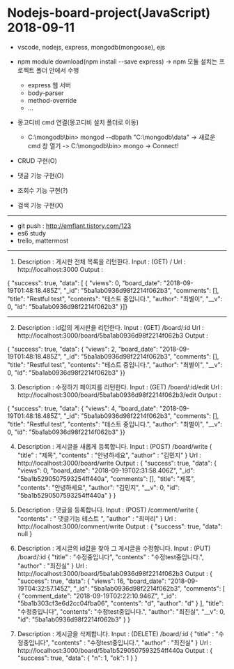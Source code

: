 # Nodejs-board-project(JavaScript) 2018-09-11
- vscode, nodejs, express, mongodb(mongoose), ejs

* npm module download(npm install --save express) -> npm 모듈 설치는 프로젝트 폴더 안에서 수행
  - express 웹 서버
  - body-parser
  - method-override 
  - ...

* 몽고디비 cmd 연결(몽고디비 설치 폴더로 이동)
  - C:\mongodb\bin> mongod --dbpath "C:\mongodb\data" -> 새로운 cmd 창 열기 ->  C:\mongodb\bin> mongo -> Connect!

* CRUD 구현(O)
* 댓글 기능 구현(O)
* 조회수 기능 구현(?)
* 검색 기능 구현(X)

-------------------------------------------------------------------
* git push : http://emflant.tistory.com/123
* es6 study
* trello, mattermost

--------------------------------------------------------------------
1. Description : 게시판 전체 목록을 리턴한다.
   Input      : (GET) /
   Url        : http://localhost:3000
   Output    : 

{    "success": true,
    "data": [
        {   "views": 0,
            "board_date": "2018-09-19T01:48:18.485Z",
            "_id": "5ba1ab0936d98f2214f062b3",
            "comments": [],
            "title": "Restful test",
            "contents": "테스트 중입니다.",
            "author": "최별이",
            "__v": 0,
            "id": "5ba1ab0936d98f2214f062b3" }]}

-------------------------------------------------------------------------------------------------------

2. Description : id값의 게시판을 리턴한다.
   Input      : (GET) /board/:id
   Url        : http://localhost:3000/board/5ba1ab0936d98f2214f062b3
   Output    : 

{    "success": true,
    "data": {
        "views": 2,
        "board_date": "2018-09-19T01:48:18.485Z",
        "_id": "5ba1ab0936d98f2214f062b3",
        "comments": [],
        "title": "Restful test",
        "contents": "테스트 중입니다.",
        "author": "최별이",
        "__v": 0,
        "id": "5ba1ab0936d98f2214f062b3" }}

3. Description : 수정하기 페이지를 리턴한다.
   Input      : (GET) /board/:id/edit
   Url        : http://localhost:3000/board/5ba1ab0936d98f2214f062b3/edit
   Output    : 

{    "success": true,
    "data": {
        "views": 4,
        "board_date": "2018-09-19T01:48:18.485Z",
        "_id": "5ba1ab0936d98f2214f062b3",
        "comments": [],
        "title": "Restful test",
        "contents": "테스트 중입니다.",
        "author": "최별이",
        "__v": 0,
        "id": "5ba1ab0936d98f2214f062b3" }}






4. Description : 게시글을 새롭게 등록합니다.
   Input      : (POST) /board/write
	{ 
	   "title" : "제목",
	   "contents" : "안녕하세요",
	   "author" : "김민지"
	}
   Url        : http://localhost:3000/board/write
   Output    : 
{    "success": true,
    "data": {
        "views": 0,
        "board_date": "2018-09-19T02:31:58.406Z",
        "_id": "5ba1b5290507593254ff440a",
        "comments": [],
        "title": "제목",
        "contents": "안녕하세요",
        "author": "김민지",
        "__v": 0,
        "id": "5ba1b5290507593254ff440a"
    }
}

5. Description : 댓글을 등록합니다.
   Input      : (POST) /comment/write
	{	
	   "contents" : " 댓글기능 테스트 ",
	   "author" : "최미리"
	}
   Url        : http://localhost:3000/comment/write
   Output    :
	 {    "success": true,
   	        "data": null
	  }

6. Description : 게시글의 id값을 찾아 그 게시글을 수정합니다.
   Input      : (PUT) /board/:id
	{    "title" : "수정중입니다",
  	     "contents" : "수정test중입니다.",
   	     "author" : "최진실"
	}
   Url        : http://localhost:3000/board/5ba1ab0936d98f2214f062b3
   Output    :
{    "success": true,
    "data": {
        "views": 16,
        "board_date": "2018-09-19T04:32:57.145Z",
        "_id": "5ba1ab0936d98f2214f062b3",
        "comments": [
            {
                "comment_date": "2018-09-19T02:22:10.946Z",
                "_id": "5ba1b303cf3e6d2cc04fba06",
                "contents": "d",
                "author": "d"
            }
        ],
        "title": "수정중입니다",
        "contents": "수정test중입니다.",
        "author": "최진실",
        "__v": 0,
        "id": "5ba1ab0936d98f2214f062b3"
    }
}

7. Description : 게시글을 삭제합니다.
   Input      : (DELETE) /board/:id
	{    "title" : "수정중입니다",
  	     "contents" : "수정test중입니다.",
   	     "author" : "최진실"
	}
   Url        : http://localhost:3000/board/5ba1b5290507593254ff440a
   Output    :
{    "success": true,
    "data": {
        "n": 1,
        "ok": 1
    }
}
